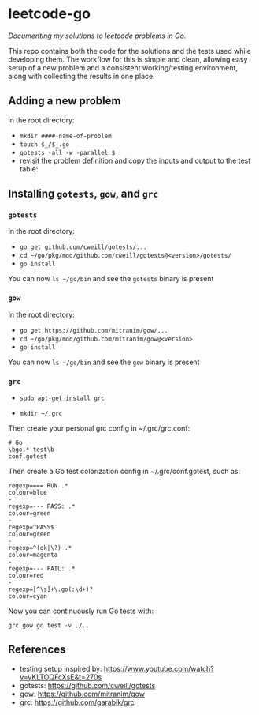 # leetcode-go

*Documenting my solutions to leetcode problems in Go.*

This repo contains both the code for the solutions and the tests used while developing them.
The workflow for this is simple and clean, allowing easy setup of a new problem and
a consistent working/testing environment, along with collecting the results in one place.


## Adding a new problem

in the root directory:

- `mkdir ####-name-of-problem`
- `touch $_/$_.go`
- `gotests -all -w -parallel $_`
- revisit the problem definition and copy the inputs and output to the test table:



## Installing `gotests`, `gow`, and `grc`

### `gotests`

In the root directory:

- `go get github.com/cweill/gotests/...`
- `cd ~/go/pkg/mod/github.com/cweill/gotests@<version>/gotests/`
- `go install`

You can now `ls ~/go/bin` and see the `gotests` binary is present

### `gow`

In the root directory:

- `go get https://github.com/mitranim/gow/...`
- `cd ~/go/pkg/mod/github.com/mitranim/gow@<version>`
- `go install`

You can now `ls ~/go/bin` and see the `gow` binary is present

### `grc`

- `sudo apt-get install grc`

- `mkdir ~/.grc`

Then create your personal grc config in ~/.grc/grc.conf:

```
# Go
\bgo.* test\b
conf.gotest
```

Then create a Go test colorization config in ~/.grc/conf.gotest, such as:

```
regexp==== RUN .*
colour=blue
-
regexp=--- PASS: .*
colour=green
-
regexp=^PASS$
colour=green
-
regexp=^(ok|\?) .*
colour=magenta
-
regexp=--- FAIL: .*
colour=red
-
regexp=[^\s]+\.go(:\d+)?
colour=cyan
```

Now you can continuously run Go tests with:

`grc gow go test -v ./..`


## References

- testing setup inspired by: https://www.youtube.com/watch?v=yKLTOQFcXsE&t=270s
- gotests: https://github.com/cweill/gotests
- gow: https://github.com/mitranim/gow
- grc: https://github.com/garabik/grc
